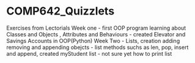 # COMP642_Quizzlets
 Exercises from Lectorials
 Week one - first OOP program learning about Classes and Objects , Attributes and Behaviours - created Elevator and Savings Accounts in OOP(Python)
 Week Two - Lists, creation adding removing and appending obejcts - list methods suchs as len, pop, insert and append, created myStudent list - not sure yet how to print list 
